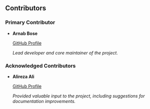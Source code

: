 ## Contributors

### Primary Contributor
- **Arnab Bose**

  [GitHub Profile](https://github.com/hirak99)

  *Lead developer and core maintainer of the project.*

### Acknowledged Contributors
- **Alireza Ali**

  [GitHub Profile](https://github.com/pinchedsquare)

  *Provided valuable input to the project, including suggestions for documentation improvements.*

